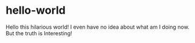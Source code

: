 # hello-world
Hello this hilarious world!
I even have no idea about what am I doing now.
But the truth is
Interesting!
